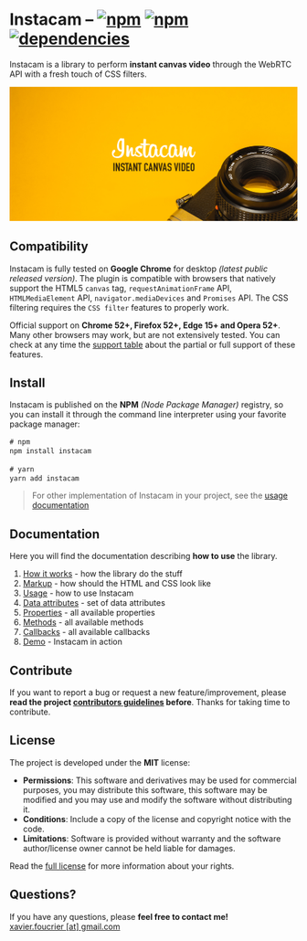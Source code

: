 # Instacam – [![npm](https://img.shields.io/npm/v/instacam)](https://www.npmjs.com/package/instacam) [![npm](https://img.shields.io/bundlephobia/min/instacam?label=size)](https://bundlephobia.com/result?p=instacam) [![dependencies](https://img.shields.io/librariesio/release/npm/instacam)](https://github.com/xavierfoucrier/instacam/network/dependencies)

Instacam is a library to perform **instant canvas video** through the WebRTC API with a fresh touch of CSS filters.

[![Instacam](logo.png "Instacam")](https://instacam.js.org)

## Compatibility
Instacam is fully tested on **Google Chrome** for desktop *(latest public released version)*. The plugin is compatible with browsers that natively support the HTML5 `canvas` tag, `requestAnimationFrame` API, `HTMLMediaElement` API, `navigator.mediaDevices` and `Promises` API. The CSS filtering requires the `CSS filter` features to properly work.

Official support on **Chrome 52+, Firefox 52+, Edge 15+ and Opera 52+**. Many other browsers may work, but are not extensively tested. You can check at any time the [support table](https://caniuse.com) about the partial or full support of these features.

## Install
Instacam is published on the **NPM** *(Node Package Manager)* registry, so you can install it through the command line interpreter using your favorite package manager:

```console
# npm
npm install instacam

# yarn
yarn add instacam
```

> For other implementation of Instacam in your project, see the [usage documentation](DOCUMENTATION.md#usage)

## Documentation
Here you will find the documentation describing **how to use** the library.

1. [How it works](DOCUMENTATION.md#how-it-works) - how the library do the stuff
2. [Markup](DOCUMENTATION.md#markup) - how should the HTML and CSS look like
3. [Usage](DOCUMENTATION.md#usage) - how to use Instacam
4. [Data attributes](DOCUMENTATION.md#data-attributes) - set of data attributes
5. [Properties](DOCUMENTATION.md#properties) - all available properties
6. [Methods](DOCUMENTATION.md#methods) - all available methods
7. [Callbacks](DOCUMENTATION.md#callbacks) - all available callbacks
8. [Demo](DOCUMENTATION.md#demo) - Instacam in action

## Contribute
If you want to report a bug or request a new feature/improvement, please **read the project [contributors guidelines](CONTRIBUTING.md) before**. Thanks for taking time to contribute.

## License
The project is developed under the **MIT** license:

- **Permissions**: This software and derivatives may be used for commercial purposes, you may distribute this software, this software may be modified and you may use and modify the software without distributing it.
- **Conditions**: Include a copy of the license and copyright notice with the code.
- **Limitations**: Software is provided without warranty and the software author/license owner cannot be held liable for damages.

Read the [full license](LICENSE.md) for more information about your rights.

## Questions?
If you have any questions, please **feel free to contact me!**  
[xavier.foucrier [at] gmail.com](mailto:xavier.foucrier@gmail.com)
